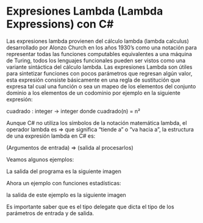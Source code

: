 # Expresiones Lambda (Lambda Expressions) con C#

Las expresiones lambda provienen del cálculo lambda (lambda calculus) desarrollado por Alonzo Church en los años 1930’s como una notación para representar todas las funciones computables equivalentes a una máquina de Turing, todos los lenguajes funcionales pueden ser vistos como una variante sintáctica del cálculo lambda.
Las expresiones Lambda son útiles para sintetizar funciones con pocos parámetros que regresan algún valor, esta expresión consiste básicamente en una regla de sustitución que expresa tal cual una función o sea un mapeo de los elementos del conjunto dominio a los elementos de un codominio por ejemplo en la siguiente expresión:

cuadrado : integer → integer donde cuadrado(n) = n²

Aunque C# no utiliza los símbolos de la notación matemática lambda, el operador lambda es => que significa “tiende a” o “va hacia a”, la estructura de una expresión lambda en C# es:


(Argumentos de entrada) => (salida al procesarlos)

Veamos algunos ejemplos:


La salida del programa es la siguiente imagen


Ahora un ejemplo con funciones estadísticas:


la salida de este ejemplo es la siguiente imagen


Es importante saber que es el tipo delegate que dicta el tipo de los parámetros de entrada y de salida.

